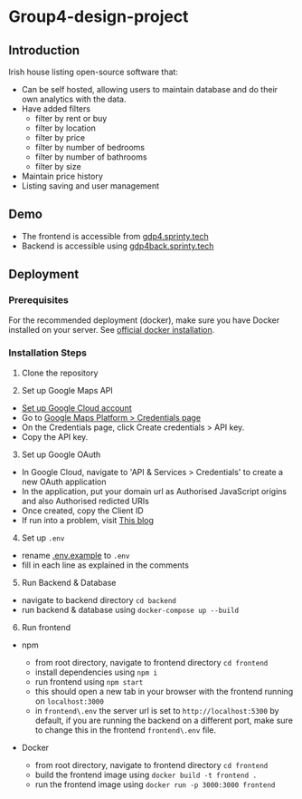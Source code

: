 # Group4-design-project
## Introduction 
Irish house listing open-source software that:
- Can be self hosted, allowing users to maintain database and do their own analytics with the data.
- Have added filters
    - filter by rent or buy
    - filter by location
    - filter by price
    - filter by number of bedrooms
    - filter by number of bathrooms
    - filter by size
- Maintain price history
- Listing saving and user management

## Demo
- The frontend is accessible from [gdp4.sprinty.tech](gdp4.sprinty.tech)
- Backend is accessible using [gdp4back.sprinty.tech](gdp4back.sprinty.tech)

## Deployment

### Prerequisites
For the recommended deployment (docker), make sure you have Docker installed on your server. See [official docker installation](https://docs.docker.com/engine/install/).

### Installation Steps
1. Clone the repository

2. Set up Google Maps API
- [Set up Google Cloud account](https://developers.google.com/maps/documentation/javascript/cloud-setup)
- Go to [Google Maps Platform > Credentials page](https://console.cloud.google.com/project/_/google/maps-apis/credentials?utm_source=Docs_CreateAPIKey&utm_content=Docs_maps-backend)
- On the Credentials page, click Create credentials > API key.
- Copy the API key.

3. Set up Google OAuth
- In Google Cloud, navigate to 'API & Services > Credentials' to create a new OAuth application
- In the application, put your domain url as Authorised JavaScript origins and also Authorised redicted URIs
- Once created, copy the Client ID
- If run into a problem, visit [This blog](https://medium.com/@tony.infisical/guide-to-using-oauth-2-0-to-access-google-apis-dead94d6866d)

4. Set up `.env`
- rename [.env.example](https://github.com/AllanNastin/Group4-design-project/blob/main/backend/.env.example) to `.env`
- fill in each line as explained in the comments

5. Run Backend & Database
- navigate to backend directory `cd backend`
- run backend & database using `docker-compose up --build`

6. Run frontend

- npm
  - from root directory, navigate to frontend directory `cd frontend`
  - install dependencies using `npm i`
  - run frontend using `npm start`
  - this should open a new tab in your browser with the frontend running on `localhost:3000`
  - in `frontend\.env` the server url is set to `http://localhost:5300` by default, if you are running the backend on a different port, make sure to change this in the frontend `frontend\.env` file.

- Docker
  - from root directory, navigate to frontend directory `cd frontend`
  - build the frontend image using `docker build -t frontend .`
  - run the frontend image using `docker run -p 3000:3000 frontend`
